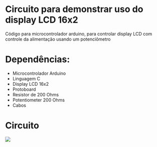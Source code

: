 # Circuito para demonstrar uso do display LCD 16x2
Código para microcontrolador arduino, para controlar display LCD
com controle da alimentação usando um potenciômetro

# Dependências:
- Microcontrolador Arduino
- Linguagem C
- Display LCD 16x2
- Protoboard
- Resistor de 200 Ohms
- Potentiometer 200 Ohms
- Cabos

# Circuito

<img src="https://i.imgur.com/OwptLa9.png" />
